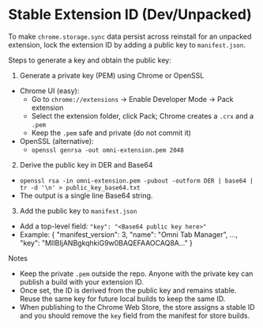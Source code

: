 # Stable Extension ID (Dev/Unpacked)

To make `chrome.storage.sync` data persist across reinstall for an unpacked extension, lock the extension ID by adding a public key to `manifest.json`.

Steps to generate a key and obtain the public key:

1) Generate a private key (PEM) using Chrome or OpenSSL
- Chrome UI (easy):
  - Go to `chrome://extensions` → Enable Developer Mode → Pack extension
  - Select the extension folder, click Pack; Chrome creates a `.crx` and a `.pem`
  - Keep the `.pem` safe and private (do not commit it)
- OpenSSL (alternative):
  - `openssl genrsa -out omni-extension.pem 2048`

2) Derive the public key in DER and Base64
- `openssl rsa -in omni-extension.pem -pubout -outform DER | base64 | tr -d '\n' > public_key_base64.txt`
- The output is a single line Base64 string.

3) Add the public key to `manifest.json`
- Add a top-level field: `"key": "<Base64 public key here>"`
- Example:
  {
    "manifest_version": 3,
    "name": "Omni Tab Manager",
    ...,
    "key": "MIIBIjANBgkqhkiG9w0BAQEFAAOCAQ8A..."
  }

Notes
- Keep the private `.pem` outside the repo. Anyone with the private key can publish a build with your extension ID.
- Once set, the ID is derived from the public key and remains stable. Reuse the same key for future local builds to keep the same ID.
- When publishing to the Chrome Web Store, the store assigns a stable ID and you should remove the `key` field from the manifest for store builds.
